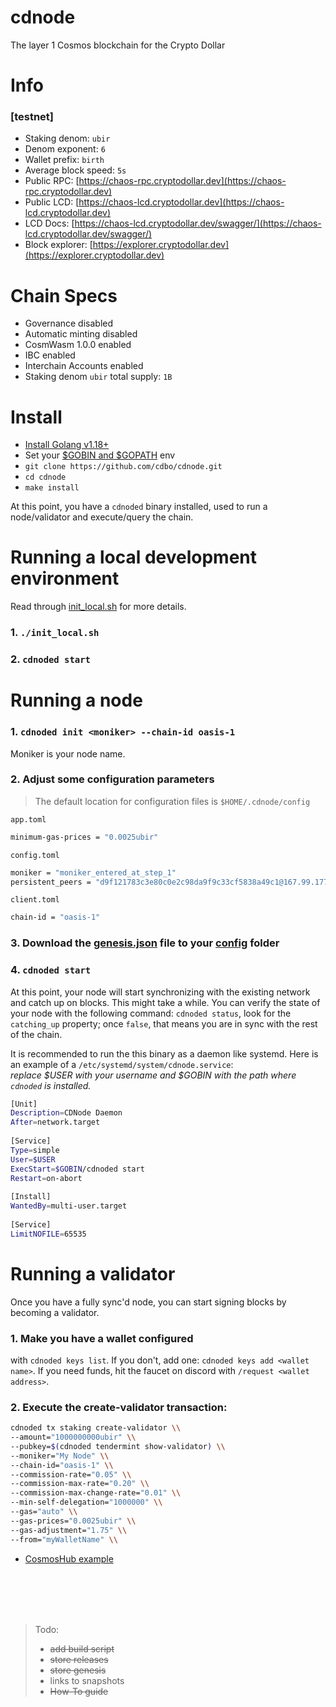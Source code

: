 # cdnode
The layer 1 Cosmos blockchain for the Crypto Dollar



# Info  
### [testnet]  

- Staking denom: `ubir`  
- Denom exponent: `6`  
- Wallet prefix: `birth`  
- Average block speed: `5s`  
- Public RPC: [https://chaos-rpc.cryptodollar.dev](https://chaos-rpc.cryptodollar.dev)  
- Public LCD: [https://chaos-lcd.cryptodollar.dev](https://chaos-lcd.cryptodollar.dev)  
- LCD Docs: [https://chaos-lcd.cryptodollar.dev/swagger/](https://chaos-lcd.cryptodollar.dev/swagger/)  
- Block explorer: [https://explorer.cryptodollar.dev](https://explorer.cryptodollar.dev)

# Chain Specs  

- Governance disabled  
- Automatic minting disabled
- CosmWasm 1.0.0 enabled  
- IBC enabled  
- Interchain Accounts enabled  
- Staking denom `ubir` total supply: `1B`


# Install

- [Install Golang v1.18+](https://go.dev/doc/install)
- Set your [$GOBIN and $GOPATH](https://pkg.go.dev/cmd/go#hdr-GOPATH_environment_variable) env
- `git clone https://github.com/cdbo/cdnode.git`  
- `cd cdnode`  
- `make install`  

At this point, you have a `cdnoded` binary installed, used to run a node/validator and execute/query the chain.

# Running a local development environment  
Read through [init_local.sh](init_local.sh) for more details.  

### 1. `./init_local.sh`  
### 2. `cdnoded start`

# Running a node  

### 1. `cdnoded init <moniker> --chain-id oasis-1`  
Moniker is your node name.  

### 2. Adjust some configuration parameters  

<a name="config"></a>
> The default location for configuration files is `$HOME/.cdnode/config`  

`app.toml`
```bash
minimum-gas-prices = "0.0025ubir"
```

`config.toml`
```bash
moniker = "moniker_entered_at_step_1"
persistent_peers = "d9f121783c3e80c0e2c98da9f9c33cf5838a49c1@167.99.177.244:26656"  
```

`client.toml`

```bash
chain-id = "oasis-1"  
```



### 3. Download the [genesis.json](https://raw.githubusercontent.com/cdbo/cdnode/master/genesis.json) file to your [config](#config) folder  

### 4. `cdnoded start`  

At this point, your node will start synchronizing with the existing network and catch up on blocks. This might take a while. You can verify the state of your node with the following command: `cdnoded status`, look for the `catching_up` property; once `false`, that means you are in sync with the rest of the chain.  

It is recommended to run the this binary as a daemon like systemd. Here is an example of a `/etc/systemd/system/cdnode.service`:  
_replace $USER with your username and $GOBIN with the path where `cdnoded` is installed._

```bash
[Unit]  
Description=CDNode Daemon  
After=network.target  
  
[Service]  
Type=simple  
User=$USER  
ExecStart=$GOBIN/cdnoded start    
Restart=on-abort  
  
[Install]  
WantedBy=multi-user.target  
  
[Service]  
LimitNOFILE=65535    
```


# Running a validator  

Once you have a fully sync'd node, you can start signing blocks by becoming a validator.  

### 1. Make you have a wallet configured  
with `cdnoded keys list`. If you don't, add one: `cdnoded keys add <wallet name>`. If you need funds, hit the faucet on discord with `/request <wallet address>`.  

### 2. Execute the **create-validator** transaction:  
```bash
cdnoded tx staking create-validator \\  
--amount="1000000000ubir" \\  
--pubkey=$(cdnoded tendermint show-validator) \\  
--moniker="My Node" \\  
--chain-id="oasis-1" \\  
--commission-rate="0.05" \\ 
--commission-max-rate="0.20" \\ 
--commission-max-change-rate="0.01" \\ 
--min-self-delegation="1000000" \\ 
--gas="auto" \\ 
--gas-prices="0.0025ubir" \\ 
--gas-adjustment="1.75" \\ 
--from="myWalletName" \\ 
```

* [CosmosHub example](https://hub.cosmos.network/main/validators/validator-setup.html#create-your-validator)


<br />
<br />
<br />
<br />
 
> Todo:
> - ~~add build script~~
> - ~~store releases~~
> - ~~store genesis~~
> - links to snapshots
> - ~~How-To guide~~
